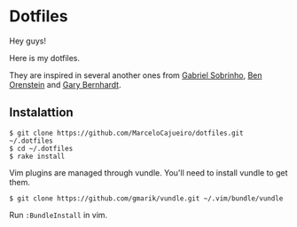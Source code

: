 # Dotfiles

Hey guys!

Here is my dotfiles.

They are inspired in several another ones from [Gabriel Sobrinho](https://github.com/sobrinho/),
[Ben Orenstein](https://github.com/r00k/) and [Gary Bernhardt](https://github.com/garybernhardt).


## Instalattion

```
$ git clone https://github.com/MarceloCajueiro/dotfiles.git ~/.dotfiles
$ cd ~/.dotfiles
$ rake install
```

Vim plugins are managed through vundle. You'll need to install vundle to get them.

```
$ git clone https://github.com/gmarik/vundle.git ~/.vim/bundle/vundle
```

Run `:BundleInstall` in vim.
